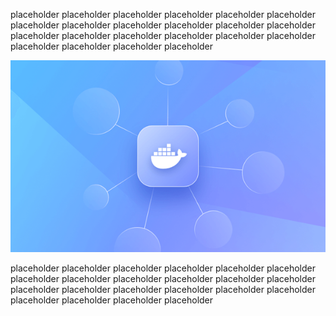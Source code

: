 
placeholder placeholder placeholder placeholder placeholder placeholder placeholder placeholder placeholder placeholder placeholder 
placeholder placeholder placeholder placeholder placeholder placeholder placeholder placeholder placeholder placeholder placeholder



![Front Page Image](/assets/FrontPageDocker.png "Docker Image")


placeholder placeholder placeholder placeholder placeholder placeholder placeholder placeholder placeholder placeholder placeholder 
placeholder placeholder placeholder placeholder placeholder placeholder placeholder placeholder placeholder placeholder placeholder

